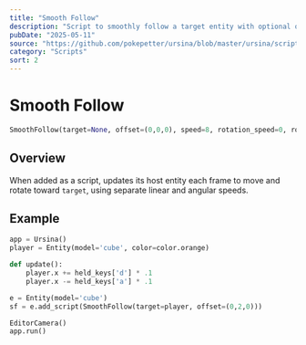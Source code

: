 ```yaml
---
title: "Smooth Follow"
description: "Script to smoothly follow a target entity with optional offset."
pubDate: "2025-05-11"
source: "https://github.com/pokepetter/ursina/blob/master/ursina/scripts/smooth_follow.py"
category: "Scripts"
sort: 2
---
```


# Smooth Follow

```python
SmoothFollow(target=None, offset=(0,0,0), speed=8, rotation_speed=0, rotation_offset=(0,0,0))
```

## Overview

When added as a script, updates its host entity each frame to move and rotate toward `target`, using separate linear and angular speeds.

## Example

```python
app = Ursina()
player = Entity(model='cube', color=color.orange)

def update():
    player.x += held_keys['d'] * .1
    player.x -= held_keys['a'] * .1

e = Entity(model='cube')
sf = e.add_script(SmoothFollow(target=player, offset=(0,2,0)))

EditorCamera()
app.run()
```